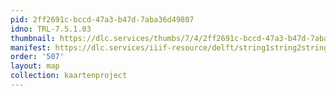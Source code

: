 ```yaml
---
pid: 2ff2691c-bccd-47a3-b47d-7aba36d49807
idno: TRL-7.5.1.03
thumbnail: https://dlc.services/thumbs/7/4/2ff2691c-bccd-47a3-b47d-7aba36d49807/full/400,339/0/default.jpg
manifest: https://dlc.services/iiif-resource/delft/string1string2string3/kaartenproject-2007/TRL-7.5.1.03
order: '507'
layout: map
collection: kaartenproject
---
```

